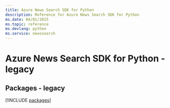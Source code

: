 ```yaml
---
title: Azure News Search SDK for Python
description: Reference for Azure News Search SDK for Python
ms.date: 04/01/2025
ms.topic: reference
ms.devlang: python
ms.service: newssearch
---
```

# Azure News Search SDK for Python - legacy
## Packages - legacy
[!INCLUDE [packages](news-search-index.md)]